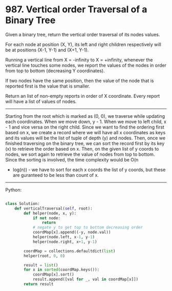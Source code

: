 # 987. Vertical order Traversal of a Binary Tree

Given a binary tree, return the vertical order traversal of its nodes values.

For each node at position (X, Y), its left and right children respectively will
be at positions (X-1, Y-1) and (X+1, Y-1).

Running a vertical line from X = -infinity to X = +infinity, whenever the
vertical line touches some nodes, we report the values of the nodes in order
from top to bottom (decreasing Y coordinates).

If two nodes have the same position, then the value of the node that is
reported first is the value that is smaller.

Return an list of non-empty reports in order of X coordinate.  Every report
will have a list of values of nodes.

---

Starting from the root which is marked as (0, 0), we traverse while updating
each coordinates. When we move down, y - 1. When we move to left child,
x - 1 and vice versa on the right child. Since we want to find the ordering
first based on x, we create a record where we will have all x coordinates as
keys and its values will be the list of tuple of depth (y) and nodes. Then,
once we finished traversing on the binary tree, we can sort the record first by
its key (x) to retrieve the order based on x. Then, on the given list of
y coords to nodes, we sort again to retrieve the value of nodes from top to
bottom. Since the sorting is involved, the time complexity would be O(n
* log(n)) - we have to sort for each x coords the list of y coords, but these
  are guranteed to be less than count of x.

---

Python:

```python

class Solution:
    def verticalTraversal(self, root):
        def helper(node, x, y):
            if not node:
                return
            # negate y to get top to bottom decreasing order
            coordMap[x].append((-y, node.val))
            helper(node.left, x-1, y-1)
            helper(node.right, x+1, y-1)

        coordMap = collections.defaultdict(list)
        helper(root, 0, 0)

        result = list()
        for x in sorted(coordMap.keys()):
            coordMap[x].sort()
            result.append([val for _, val in coordMap[x]])
        return result
```
